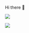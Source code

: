 Hi there 👋

   <a href=""> <img align="center" src="https://github-readme-stats.vercel.app/api?username=bbethell-1&show_icons=true&theme=transparent&line_height=40&hide=css"/> </a>

![](https://github-readme-stats.vercel.app/api?username=bbethell-1&theme=transparent&show_icons=true) 
